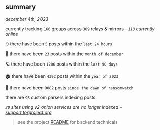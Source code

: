 
## summary
_december 4th, 2023_

currently tracking `166` groups across `309` relays & mirrors - _`113` currently online_

⏲ there have been `5` posts within the `last 24 hours`

🦈 there have been `23` posts within the `month of december`

🪐 there have been `1286` posts within the `last 90 days`

🏚 there have been `4392` posts within the `year of 2023`

🦕 there have been `9082` posts `since the dawn of ransomwatch`

there are `98` custom parsers indexing posts

_`20` sites using v2 onion services are no longer indexed - [support.torproject.org](https://support.torproject.org/onionservices/v2-deprecation/)_

> see the project [README](https://github.com/joshhighet/ransomwatch#ransomwatch--) for backend technicals
